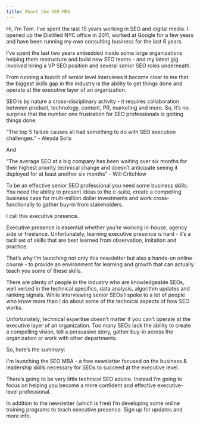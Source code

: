 ```yaml
---
title: About the SEO MBA
---
```


Hi, I’m Tom. I’ve spent the last 15 years working in SEO and digital media. I opened up the Distilled NYC office in 2011, worked at Google for a few years and have been running my own consulting business for the last 6 years.  

I’ve spent the last two years embedded inside some large organizations helping them restructure and build new SEO teams - and my latest gig involved hiring a VP SEO position and several senior SEO roles underneath.

From running a bunch of senior level interviews it became clear to me that the biggest skills gap in the industry is the ability to get things done and operate at the executive layer of an organization.

SEO is by nature a cross-disciplinary activity - it requires collaboration between product, technology, content, PR, marketing and more. So, it’s no surprise that the number one frustration for SEO professionals is getting things done.

“The top 5 failure causes all had something to do with SEO execution challenges.” - Aleyda Solis

And

“The average SEO at a big company has been waiting over six months for their highest priority technical change and doesn’t anticipate seeing it deployed for at least another six months” - Will Critchlow

To be an effective senior SEO professional you need some business skills. You need the ability to present ideas to the c-suite, create a compelling business case for multi-million dollar investments and work cross-functionally to gather buy-in from stakeholders.

I call this executive presence.

Executive presence is essential whether you’re working in-house, agency side or freelance. Unfortunately, learning executive presence is hard - it’s a tacit set of skills that are best learned from observation, imitation and practice.

That’s why I’m launching not only this newsletter but also a hands-on online course - to provide an environment for learning and growth that can actually teach you some of these skills.

There are plenty of people in the industry who are knowledgeable SEOs, well versed in the technical specifics, data analysis, algorithm updates and ranking signals. While interviewing senior SEOs I spoke to a lot of people who know more than I do about some of the technical aspects of how SEO works.

Unfortunately, technical expertise doesn’t matter if you can’t  operate at the executive layer of an organization. Too many SEOs lack the ability to create a compelling vision, tell a persuasive story, gather buy-in across the organization or work with other departments.

So, here’s the summary:

I'm launching the SEO MBA - a free newsletter focused on the business & leadership skills necessary for SEOs to succeed at the executive level.

There’s going to be very little technical SEO advice. Instead I’m going to focus on helping you become a more confident and effective executive-level professional.

In addition to the newsletter (which is free) I’m developing some online training programs to teach executive presence. Sign up for updates and more info.